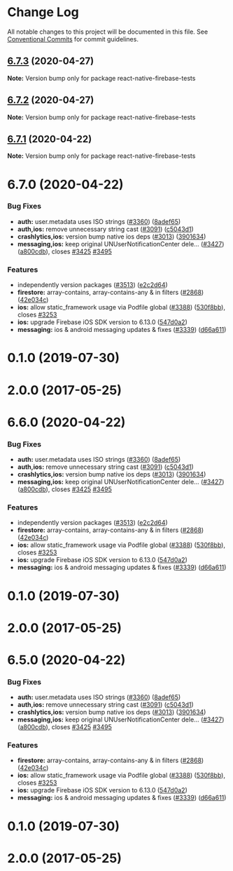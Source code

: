 # Change Log

All notable changes to this project will be documented in this file.
See [Conventional Commits](https://conventionalcommits.org) for commit guidelines.

## [6.7.3](https://github.com/invertase/react-native-firebase/compare/react-native-firebase-tests@6.7.2...react-native-firebase-tests@6.7.3) (2020-04-27)

**Note:** Version bump only for package react-native-firebase-tests





## [6.7.2](https://github.com/invertase/react-native-firebase/compare/react-native-firebase-tests@6.7.1...react-native-firebase-tests@6.7.2) (2020-04-27)

**Note:** Version bump only for package react-native-firebase-tests





## [6.7.1](https://github.com/invertase/react-native-firebase/compare/react-native-firebase-tests@6.7.0...react-native-firebase-tests@6.7.1) (2020-04-22)

**Note:** Version bump only for package react-native-firebase-tests





# 6.7.0 (2020-04-22)


### Bug Fixes

* **auth:** user.metadata uses ISO strings ([#3360](https://github.com/invertase/react-native-firebase/issues/3360)) ([8adef65](https://github.com/invertase/react-native-firebase/commit/8adef653faa008e0146374f99f5ba1af902749bf))
* **auth,ios:** remove unnecessary string cast ([#3091](https://github.com/invertase/react-native-firebase/issues/3091)) ([c5043d1](https://github.com/invertase/react-native-firebase/commit/c5043d1fcffa0902f4521125e3fb5ac2178fe264))
* **crashlytics,ios:** version bump native ios deps ([#3013](https://github.com/invertase/react-native-firebase/issues/3013)) ([3901634](https://github.com/invertase/react-native-firebase/commit/39016346e419175119e863b2e2bff10166ddf40c))
* **messaging,ios:** keep original UNUserNotificationCenter dele… ([#3427](https://github.com/invertase/react-native-firebase/issues/3427)) ([a800cdb](https://github.com/invertase/react-native-firebase/commit/a800cdbc81bfaeeaccf602aa62ca29d2fbf68c05)), closes [#3425](https://github.com/invertase/react-native-firebase/issues/3425) [#3495](https://github.com/invertase/react-native-firebase/issues/3495)


### Features

* independently version packages ([#3513](https://github.com/invertase/react-native-firebase/issues/3513)) ([e2c2d64](https://github.com/invertase/react-native-firebase/commit/e2c2d64d2266cbdd14d4dcfefa64a08263f0af85))
* **firestore:** array-contains, array-contains-any & in filters ([#2868](https://github.com/invertase/react-native-firebase/issues/2868)) ([42e034c](https://github.com/invertase/react-native-firebase/commit/42e034c4807da54441d2baeab9f57bbf1a137a4a))
* **ios:** allow static_framework usage via Podfile global ([#3388](https://github.com/invertase/react-native-firebase/issues/3388)) ([530f8bb](https://github.com/invertase/react-native-firebase/commit/530f8bbb51f89f106854dbf1df5ec80211e2cf8b)), closes [#3253](https://github.com/invertase/react-native-firebase/issues/3253)
* **ios:** upgrade Firebase iOS SDK version to 6.13.0 ([547d0a2](https://github.com/invertase/react-native-firebase/commit/547d0a2d74a68808b29063f9b3aa3e1ac38551fc))
* **messaging:** ios & android messaging updates & fixes ([#3339](https://github.com/invertase/react-native-firebase/issues/3339)) ([d66a611](https://github.com/invertase/react-native-firebase/commit/d66a6118f82005087f53b86571990fc071402153))



# 0.1.0 (2019-07-30)



# 2.0.0 (2017-05-25)





# 6.6.0 (2020-04-22)


### Bug Fixes

* **auth:** user.metadata uses ISO strings ([#3360](https://github.com/invertase/react-native-firebase/issues/3360)) ([8adef65](https://github.com/invertase/react-native-firebase/commit/8adef653faa008e0146374f99f5ba1af902749bf))
* **auth,ios:** remove unnecessary string cast ([#3091](https://github.com/invertase/react-native-firebase/issues/3091)) ([c5043d1](https://github.com/invertase/react-native-firebase/commit/c5043d1fcffa0902f4521125e3fb5ac2178fe264))
* **crashlytics,ios:** version bump native ios deps ([#3013](https://github.com/invertase/react-native-firebase/issues/3013)) ([3901634](https://github.com/invertase/react-native-firebase/commit/39016346e419175119e863b2e2bff10166ddf40c))
* **messaging,ios:** keep original UNUserNotificationCenter dele… ([#3427](https://github.com/invertase/react-native-firebase/issues/3427)) ([a800cdb](https://github.com/invertase/react-native-firebase/commit/a800cdbc81bfaeeaccf602aa62ca29d2fbf68c05)), closes [#3425](https://github.com/invertase/react-native-firebase/issues/3425) [#3495](https://github.com/invertase/react-native-firebase/issues/3495)


### Features

* independently version packages ([#3513](https://github.com/invertase/react-native-firebase/issues/3513)) ([e2c2d64](https://github.com/invertase/react-native-firebase/commit/e2c2d64d2266cbdd14d4dcfefa64a08263f0af85))
* **firestore:** array-contains, array-contains-any & in filters ([#2868](https://github.com/invertase/react-native-firebase/issues/2868)) ([42e034c](https://github.com/invertase/react-native-firebase/commit/42e034c4807da54441d2baeab9f57bbf1a137a4a))
* **ios:** allow static_framework usage via Podfile global ([#3388](https://github.com/invertase/react-native-firebase/issues/3388)) ([530f8bb](https://github.com/invertase/react-native-firebase/commit/530f8bbb51f89f106854dbf1df5ec80211e2cf8b)), closes [#3253](https://github.com/invertase/react-native-firebase/issues/3253)
* **ios:** upgrade Firebase iOS SDK version to 6.13.0 ([547d0a2](https://github.com/invertase/react-native-firebase/commit/547d0a2d74a68808b29063f9b3aa3e1ac38551fc))
* **messaging:** ios & android messaging updates & fixes ([#3339](https://github.com/invertase/react-native-firebase/issues/3339)) ([d66a611](https://github.com/invertase/react-native-firebase/commit/d66a6118f82005087f53b86571990fc071402153))



# 0.1.0 (2019-07-30)



# 2.0.0 (2017-05-25)





# 6.5.0 (2020-04-22)


### Bug Fixes

* **auth:** user.metadata uses ISO strings ([#3360](https://github.com/invertase/react-native-firebase/issues/3360)) ([8adef65](https://github.com/invertase/react-native-firebase/commit/8adef653faa008e0146374f99f5ba1af902749bf))
* **auth,ios:** remove unnecessary string cast ([#3091](https://github.com/invertase/react-native-firebase/issues/3091)) ([c5043d1](https://github.com/invertase/react-native-firebase/commit/c5043d1fcffa0902f4521125e3fb5ac2178fe264))
* **crashlytics,ios:** version bump native ios deps ([#3013](https://github.com/invertase/react-native-firebase/issues/3013)) ([3901634](https://github.com/invertase/react-native-firebase/commit/39016346e419175119e863b2e2bff10166ddf40c))
* **messaging,ios:** keep original UNUserNotificationCenter dele… ([#3427](https://github.com/invertase/react-native-firebase/issues/3427)) ([a800cdb](https://github.com/invertase/react-native-firebase/commit/a800cdbc81bfaeeaccf602aa62ca29d2fbf68c05)), closes [#3425](https://github.com/invertase/react-native-firebase/issues/3425) [#3495](https://github.com/invertase/react-native-firebase/issues/3495)


### Features

* **firestore:** array-contains, array-contains-any & in filters ([#2868](https://github.com/invertase/react-native-firebase/issues/2868)) ([42e034c](https://github.com/invertase/react-native-firebase/commit/42e034c4807da54441d2baeab9f57bbf1a137a4a))
* **ios:** allow static_framework usage via Podfile global ([#3388](https://github.com/invertase/react-native-firebase/issues/3388)) ([530f8bb](https://github.com/invertase/react-native-firebase/commit/530f8bbb51f89f106854dbf1df5ec80211e2cf8b)), closes [#3253](https://github.com/invertase/react-native-firebase/issues/3253)
* **ios:** upgrade Firebase iOS SDK version to 6.13.0 ([547d0a2](https://github.com/invertase/react-native-firebase/commit/547d0a2d74a68808b29063f9b3aa3e1ac38551fc))
* **messaging:** ios & android messaging updates & fixes ([#3339](https://github.com/invertase/react-native-firebase/issues/3339)) ([d66a611](https://github.com/invertase/react-native-firebase/commit/d66a6118f82005087f53b86571990fc071402153))



# 0.1.0 (2019-07-30)



# 2.0.0 (2017-05-25)
